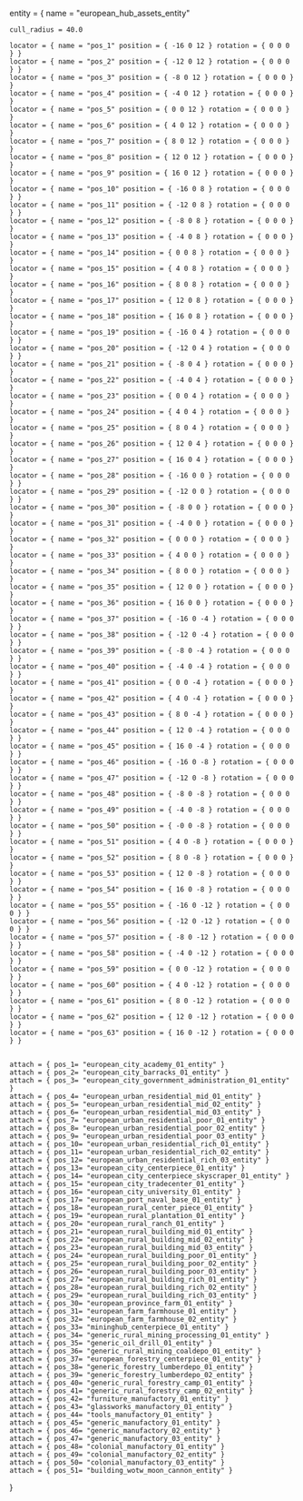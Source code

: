 entity = {
	name = "european_hub_assets_entity"
	
	cull_radius = 40.0

	locator = { name = "pos_1" position = { -16 0 12 } rotation = { 0 0 0 } }
	locator = { name = "pos_2" position = { -12 0 12 } rotation = { 0 0 0 } }
	locator = { name = "pos_3" position = { -8 0 12 } rotation = { 0 0 0 } }
	locator = { name = "pos_4" position = { -4 0 12 } rotation = { 0 0 0 } }
	locator = { name = "pos_5" position = { 0 0 12 } rotation = { 0 0 0 } }
	locator = { name = "pos_6" position = { 4 0 12 } rotation = { 0 0 0 } }
	locator = { name = "pos_7" position = { 8 0 12 } rotation = { 0 0 0 } }
	locator = { name = "pos_8" position = { 12 0 12 } rotation = { 0 0 0 } }
	locator = { name = "pos_9" position = { 16 0 12 } rotation = { 0 0 0 } }
	locator = { name = "pos_10" position = { -16 0 8 } rotation = { 0 0 0 } }
	locator = { name = "pos_11" position = { -12 0 8 } rotation = { 0 0 0 } }
	locator = { name = "pos_12" position = { -8 0 8 } rotation = { 0 0 0 } }
	locator = { name = "pos_13" position = { -4 0 8 } rotation = { 0 0 0 } }
	locator = { name = "pos_14" position = { 0 0 8 } rotation = { 0 0 0 } }
	locator = { name = "pos_15" position = { 4 0 8 } rotation = { 0 0 0 } }
	locator = { name = "pos_16" position = { 8 0 8 } rotation = { 0 0 0 } }
	locator = { name = "pos_17" position = { 12 0 8 } rotation = { 0 0 0 } }
	locator = { name = "pos_18" position = { 16 0 8 } rotation = { 0 0 0 } }
	locator = { name = "pos_19" position = { -16 0 4 } rotation = { 0 0 0 } }
	locator = { name = "pos_20" position = { -12 0 4 } rotation = { 0 0 0 } }
	locator = { name = "pos_21" position = { -8 0 4 } rotation = { 0 0 0 } }
	locator = { name = "pos_22" position = { -4 0 4 } rotation = { 0 0 0 } }
	locator = { name = "pos_23" position = { 0 0 4 } rotation = { 0 0 0 } }
	locator = { name = "pos_24" position = { 4 0 4 } rotation = { 0 0 0 } }
	locator = { name = "pos_25" position = { 8 0 4 } rotation = { 0 0 0 } }
	locator = { name = "pos_26" position = { 12 0 4 } rotation = { 0 0 0 } }
	locator = { name = "pos_27" position = { 16 0 4 } rotation = { 0 0 0 } }
	locator = { name = "pos_28" position = { -16 0 0 } rotation = { 0 0 0 } }
	locator = { name = "pos_29" position = { -12 0 0 } rotation = { 0 0 0 } }
	locator = { name = "pos_30" position = { -8 0 0 } rotation = { 0 0 0 } }
	locator = { name = "pos_31" position = { -4 0 0 } rotation = { 0 0 0 } }
	locator = { name = "pos_32" position = { 0 0 0 } rotation = { 0 0 0 } }
	locator = { name = "pos_33" position = { 4 0 0 } rotation = { 0 0 0 } }
	locator = { name = "pos_34" position = { 8 0 0 } rotation = { 0 0 0 } }
	locator = { name = "pos_35" position = { 12 0 0 } rotation = { 0 0 0 } }
	locator = { name = "pos_36" position = { 16 0 0 } rotation = { 0 0 0 } }
	locator = { name = "pos_37" position = { -16 0 -4 } rotation = { 0 0 0 } }
	locator = { name = "pos_38" position = { -12 0 -4 } rotation = { 0 0 0 } }
	locator = { name = "pos_39" position = { -8 0 -4 } rotation = { 0 0 0 } }
	locator = { name = "pos_40" position = { -4 0 -4 } rotation = { 0 0 0 } }
	locator = { name = "pos_41" position = { 0 0 -4 } rotation = { 0 0 0 } }
	locator = { name = "pos_42" position = { 4 0 -4 } rotation = { 0 0 0 } }
	locator = { name = "pos_43" position = { 8 0 -4 } rotation = { 0 0 0 } }
	locator = { name = "pos_44" position = { 12 0 -4 } rotation = { 0 0 0 } }
	locator = { name = "pos_45" position = { 16 0 -4 } rotation = { 0 0 0 } }
	locator = { name = "pos_46" position = { -16 0 -8 } rotation = { 0 0 0 } }
	locator = { name = "pos_47" position = { -12 0 -8 } rotation = { 0 0 0 } }
	locator = { name = "pos_48" position = { -8 0 -8 } rotation = { 0 0 0 } }
	locator = { name = "pos_49" position = { -4 0 -8 } rotation = { 0 0 0 } }
	locator = { name = "pos_50" position = { -0 0 -8 } rotation = { 0 0 0 } }
	locator = { name = "pos_51" position = { 4 0 -8 } rotation = { 0 0 0 } }
	locator = { name = "pos_52" position = { 8 0 -8 } rotation = { 0 0 0 } }
	locator = { name = "pos_53" position = { 12 0 -8 } rotation = { 0 0 0 } }
	locator = { name = "pos_54" position = { 16 0 -8 } rotation = { 0 0 0 } }
	locator = { name = "pos_55" position = { -16 0 -12 } rotation = { 0 0 0 } }
	locator = { name = "pos_56" position = { -12 0 -12 } rotation = { 0 0 0 } }
	locator = { name = "pos_57" position = { -8 0 -12 } rotation = { 0 0 0 } }
	locator = { name = "pos_58" position = { -4 0 -12 } rotation = { 0 0 0 } }
	locator = { name = "pos_59" position = { 0 0 -12 } rotation = { 0 0 0 } }
	locator = { name = "pos_60" position = { 4 0 -12 } rotation = { 0 0 0 } }
	locator = { name = "pos_61" position = { 8 0 -12 } rotation = { 0 0 0 } }
	locator = { name = "pos_62" position = { 12 0 -12 } rotation = { 0 0 0 } }
	locator = { name = "pos_63" position = { 16 0 -12 } rotation = { 0 0 0 } }


	attach = { pos_1= "european_city_academy_01_entity" }
	attach = { pos_2= "european_city_barracks_01_entity" }
	attach = { pos_3= "european_city_government_administration_01_entity" }
	attach = { pos_4= "european_urban_residential_mid_01_entity" }
	attach = { pos_5= "european_urban_residential_mid_02_entity" }
	attach = { pos_6= "european_urban_residential_mid_03_entity" }
	attach = { pos_7= "european_urban_residential_poor_01_entity" }
	attach = { pos_8= "european_urban_residential_poor_02_entity" }
	attach = { pos_9= "european_urban_residential_poor_03_entity" }
	attach = { pos_10= "european_urban_residential_rich_01_entity" }
	attach = { pos_11= "european_urban_residential_rich_02_entity" }
	attach = { pos_12= "european_urban_residential_rich_03_entity" }
	attach = { pos_13= "european_city_centerpiece_01_entity" }
	attach = { pos_14= "european_city_centerpiece_skyscraper_01_entity" }
	attach = { pos_15= "european_city_tradecenter_01_entity" }
	attach = { pos_16= "european_city_university_01_entity" }
	attach = { pos_17= "european_port_naval_base_01_entity" }
	attach = { pos_18= "european_rural_center_piece_01_entity" }
	attach = { pos_19= "european_rural_plantation_01_entity" }
	attach = { pos_20= "european_rural_ranch_01_entity" }
	attach = { pos_21= "european_rural_building_mid_01_entity" }
	attach = { pos_22= "european_rural_building_mid_02_entity" }
	attach = { pos_23= "european_rural_building_mid_03_entity" }
	attach = { pos_24= "european_rural_building_poor_01_entity" }
	attach = { pos_25= "european_rural_building_poor_02_entity" }
	attach = { pos_26= "european_rural_building_poor_03_entity" }
	attach = { pos_27= "european_rural_building_rich_01_entity" }
	attach = { pos_28= "european_rural_building_rich_02_entity" }
	attach = { pos_29= "european_rural_building_rich_03_entity" }
	attach = { pos_30= "european_province_farm_01_entity" }
	attach = { pos_31= "european_farm_farmhouse_01_entity" }
	attach = { pos_32= "european_farm_farmhouse_02_entity" }
	attach = { pos_33= "mininghub_centerpiece_01_entity" }
	attach = { pos_34= "generic_rural_mining_processing_01_entity" }
	attach = { pos_35= "generic_oil_drill_01_entity" }
	attach = { pos_36= "generic_rural_mining_coaldepo_01_entity" }
	attach = { pos_37= "european_forestry_centerpiece_01_entity" }
	attach = { pos_38= "generic_forestry_lumberdepo_01_entity" }
	attach = { pos_39= "generic_forestry_lumberdepo_02_entity" }
	attach = { pos_40= "generic_rural_forestry_camp_01_entity" }
	attach = { pos_41= "generic_rural_forestry_camp_02_entity" }
	attach = { pos_42= "furniture_manufactory_01_entity" }
	attach = { pos_43= "glassworks_manufactory_01_entity" }
	attach = { pos_44= "tools_manufactory_01_entity" }
	attach = { pos_45= "generic_manufactory_01_entity" }
	attach = { pos_46= "generic_manufactory_02_entity" }
	attach = { pos_47= "generic_manufactory_03_entity" }
	attach = { pos_48= "colonial_manufactory_01_entity" }
	attach = { pos_49= "colonial_manufactory_02_entity" }
	attach = { pos_50= "colonial_manufactory_03_entity" }
	attach = { pos_51= "building_wotw_moon_cannon_entity" }
}